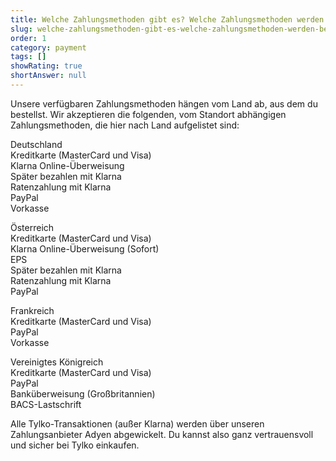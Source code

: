 ```yaml
---
title: Welche Zahlungsmethoden gibt es? Welche Zahlungsmethoden werden bei Tylko akzeptiert?
slug: welche-zahlungsmethoden-gibt-es-welche-zahlungsmethoden-werden-bei-tylko-akzeptiert
order: 1
category: payment
tags: []
showRating: true
shortAnswer: null
---
```


Unsere verfügbaren Zahlungsmethoden hängen vom Land ab, aus dem du bestellst. Wir akzeptieren die folgenden, vom Standort abhängigen Zahlungsmethoden, die hier nach Land aufgelistet sind:

Deutschland\
Kreditkarte (MasterCard und Visa)\
Klarna Online-Überweisung\
Später bezahlen mit Klarna\
Ratenzahlung mit Klarna\
PayPal\
Vorkasse

Österreich\
Kreditkarte (MasterCard und Visa)\
Klarna Online-Überweisung (Sofort)\
EPS\
Später bezahlen mit Klarna\
Ratenzahlung mit Klarna\
PayPal

Frankreich\
Kreditkarte (MasterCard und Visa)\
PayPal\
Vorkasse

Vereinigtes Königreich\
Kreditkarte (MasterCard und Visa)\
PayPal\
Banküberweisung (Großbritannien)\
BACS-Lastschrift


Alle Tylko-Transaktionen (außer Klarna) werden über unseren Zahlungsanbieter Adyen abgewickelt. Du kannst also ganz vertrauensvoll und sicher bei Tylko einkaufen.
